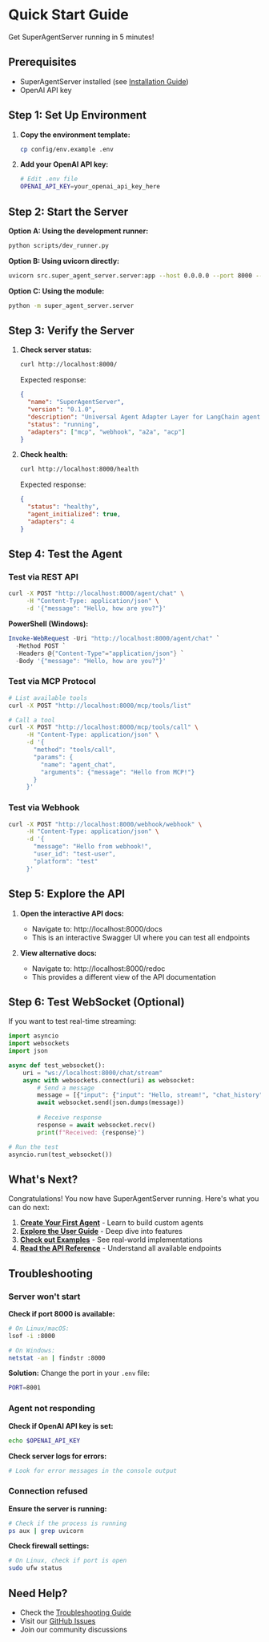 # Quick Start Guide

Get SuperAgentServer running in 5 minutes!

## Prerequisites

- SuperAgentServer installed (see [Installation Guide](installation.md))
- OpenAI API key

## Step 1: Set Up Environment

1. **Copy the environment template:**
   ```bash
   cp config/env.example .env
   ```

2. **Add your OpenAI API key:**
   ```bash
   # Edit .env file
   OPENAI_API_KEY=your_openai_api_key_here
   ```

## Step 2: Start the Server

**Option A: Using the development runner:**
```bash
python scripts/dev_runner.py
```

**Option B: Using uvicorn directly:**
```bash
uvicorn src.super_agent_server.server:app --host 0.0.0.0 --port 8000 --reload
```

**Option C: Using the module:**
```bash
python -m super_agent_server.server
```

## Step 3: Verify the Server

1. **Check server status:**
   ```bash
   curl http://localhost:8000/
   ```

   Expected response:
   ```json
   {
     "name": "SuperAgentServer",
     "version": "0.1.0",
     "description": "Universal Agent Adapter Layer for LangChain agents",
     "status": "running",
     "adapters": ["mcp", "webhook", "a2a", "acp"]
   }
   ```

2. **Check health:**
   ```bash
   curl http://localhost:8000/health
   ```

   Expected response:
   ```json
   {
     "status": "healthy",
     "agent_initialized": true,
     "adapters": 4
   }
   ```

## Step 4: Test the Agent

### Test via REST API

```bash
curl -X POST "http://localhost:8000/agent/chat" \
     -H "Content-Type: application/json" \
     -d '{"message": "Hello, how are you?"}'
```

**PowerShell (Windows):**
```powershell
Invoke-WebRequest -Uri "http://localhost:8000/agent/chat" `
  -Method POST `
  -Headers @{"Content-Type"="application/json"} `
  -Body '{"message": "Hello, how are you?"}'
```

### Test via MCP Protocol

```bash
# List available tools
curl -X POST "http://localhost:8000/mcp/tools/list"

# Call a tool
curl -X POST "http://localhost:8000/mcp/tools/call" \
     -H "Content-Type: application/json" \
     -d '{
       "method": "tools/call",
       "params": {
         "name": "agent_chat",
         "arguments": {"message": "Hello from MCP!"}
       }
     }'
```

### Test via Webhook

```bash
curl -X POST "http://localhost:8000/webhook/webhook" \
     -H "Content-Type: application/json" \
     -d '{
       "message": "Hello from webhook!",
       "user_id": "test-user",
       "platform": "test"
     }'
```

## Step 5: Explore the API

1. **Open the interactive API docs:**
   - Navigate to: http://localhost:8000/docs
   - This is an interactive Swagger UI where you can test all endpoints

2. **View alternative docs:**
   - Navigate to: http://localhost:8000/redoc
   - This provides a different view of the API documentation

## Step 6: Test WebSocket (Optional)

If you want to test real-time streaming:

```python
import asyncio
import websockets
import json

async def test_websocket():
    uri = "ws://localhost:8000/chat/stream"
    async with websockets.connect(uri) as websocket:
        # Send a message
        message = [{"input": {"input": "Hello, stream!", "chat_history": []}}]
        await websocket.send(json.dumps(message))
        
        # Receive response
        response = await websocket.recv()
        print(f"Received: {response}")

# Run the test
asyncio.run(test_websocket())
```

## What's Next?

Congratulations! You now have SuperAgentServer running. Here's what you can do next:

1. **[Create Your First Agent](first-agent.md)** - Learn to build custom agents
2. **[Explore the User Guide](../user-guide/README.md)** - Deep dive into features
3. **[Check out Examples](../examples/README.md)** - See real-world implementations
4. **[Read the API Reference](../api/README.md)** - Understand all available endpoints

## Troubleshooting

### Server won't start

**Check if port 8000 is available:**
```bash
# On Linux/macOS:
lsof -i :8000

# On Windows:
netstat -an | findstr :8000
```

**Solution:** Change the port in your `.env` file:
```bash
PORT=8001
```

### Agent not responding

**Check if OpenAI API key is set:**
```bash
echo $OPENAI_API_KEY
```

**Check server logs for errors:**
```bash
# Look for error messages in the console output
```

### Connection refused

**Ensure the server is running:**
```bash
# Check if the process is running
ps aux | grep uvicorn
```

**Check firewall settings:**
```bash
# On Linux, check if port is open
sudo ufw status
```

## Need Help?

- Check the [Troubleshooting Guide](../reference/troubleshooting.md)
- Visit our [GitHub Issues](https://github.com/superagentserver/super-agent-server/issues)
- Join our community discussions
